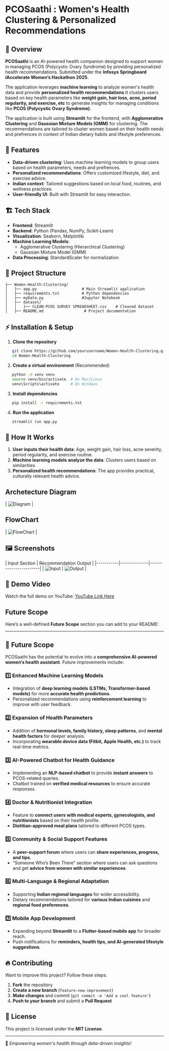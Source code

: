 # PCOSaathi : Women's Health Clustering & Personalized Recommendations

## 📌 Overview
**PCOSaathi** is an AI-powered health companion designed to support women in managing PCOS (Polycystic Ovary Syndrome) by providing personalized health recommendations. Submitted under the **Infosys Springboard iAccelerate Women’s Hackathon 2025**.

The application leverages **machine learning** to analyze women's health data and provide **personalized health recommendations**.It clusters users based on key health parameters like **weight gain, hair loss, acne, period regularity, and exercise, etc** to generate insights for managing conditions like **PCOS (Polycystic Ovary Syndrome)**.

The application is built using **Streamlit** for the frontend, with **Agglomerative Clustering** and **Gaussian Mixture Models (GMM)** for clustering. The recommendations are tailored to cluster women based on their health needs and prefrences in context of Indian dietary habits and lifestyle preferences.

## 🚀 Features
- **Data-driven clustering**: Uses machine learning models to group users based on health parameters, needs and prefrences.
- **Personalized recommendations**: Offers customized lifestyle, diet, and exercise advice.
- **Indian context**: Tailored suggestions based on local food, routines, and wellness practices.
- **User-friendly UI**: Built with Streamlit for easy interaction.

## 🏗 Tech Stack
- **Frontend**: Streamlit
- **Backend**: Python (Pandas, NumPy, Scikit-Learn)
- **Visualization**: Seaborn, Matplotlib
- **Machine Learning Models**:
  - Agglomerative Clustering (Hierarchical Clustering)
  - Gaussian Mixture Model (GMM)
- **Data Processing**: StandardScaler for normalization

## 📂 Project Structure
```
├── Women-Health-Clustering/
│   ├── app.py                    # Main Streamlit application
│   ├── requirements.txt          # Python dependencies
|   ├── myData.py                 #Jupyter Notebook
│   ├── dataset/
│   │   ├── CLEAN-PCOS SURVEY SPREADSHEET.csv    # Cleaned dataset
│   ├── README.md                  # Project documentation
```

## ⚡ Installation & Setup
1. **Clone the repository**
```bash
   git clone https://github.com/yourusername/Women-Health-Clustering.git
   cd Women-Health-Clustering
```

2. **Create a virtual environment** (Recommended)
```bash
   python -m venv venv
   source venv/bin/activate  # On Mac/Linux
   venv\Scripts\activate     # On Windows
```

3. **Install dependencies**
```bash
   pip install -r requirements.txt
```

4. **Run the application**
```bash
   streamlit run app.py
```

## 🎯 How It Works
1. **User inputs their health data**: Age, weight gain, hair loss, acne severity, period regularity, and exercise routine.
2. **Machine learning models analyze the data**: Clusters users based on similarities.
3. **Personalized health recommendations**: The app provides practical, culturally relevant health advice.

## Archetecture Diagram
| ![Diagram](https://github.com/jyotsna030/PCOSaathi/blob/main/assets/architecture_women.jpg.png) |

## FlowChart
| ![FlowChart](https://github.com/jyotsna030/PCOSaathi/blob/main/women-flowchart.png) |

## 🖼 Screenshots
| Input Section | Recommendation Output |
|-----------|--------------|-----------------------|
| ![Input](https://github.com/jyotsna030/PCOSaathi/blob/main/assets/Pic_1.png) | ![Output](https://github.com/jyotsna030/PCOSaathi/blob/main/assets/Pic_2.png) |

## 🎥 Demo Video
Watch the full demo on YouTube: [YouTube Link Here](https://youtu.be/CkTIu8qL9Mg?si=4wdsHI7fi5PewnPj)

## Future Scope
Here’s a well-defined **Future Scope** section you can add to your README:  

---

## 🚀 Future Scope  

PCOSaathi has the potential to evolve into a **comprehensive AI-powered women’s health assistant**. Future improvements include:  

### 1️⃣ **Enhanced Machine Learning Models**  
- Integration of **deep learning models (LSTMs, Transformer-based models)** for more **accurate health predictions**.  
- Personalized recommendations using **reinforcement learning** to improve with user feedback.  

### 2️⃣ **Expansion of Health Parameters**  
- Addition of **hormonal levels, family history, sleep patterns**, and **mental health factors** for deeper analysis.  
- Incorporating **wearable device data (Fitbit, Apple Health, etc.)** to track real-time metrics.  

### 3️⃣ **AI-Powered Chatbot for Health Guidance**  
- Implementing an **NLP-based chatbot** to provide **instant answers** to PCOS-related queries.  
- Chatbot trained on **verified medical resources** to ensure accurate responses.  

### 4️⃣ **Doctor & Nutritionist Integration**  
- Feature to **connect users with medical experts, gynecologists, and nutritionists** based on their health profile.  
- **Dietitian-approved meal plans** tailored to different PCOS types.  

### 5️⃣ **Community & Social Support Features**  
- A **peer-support forum** where users can **share experiences, progress, and tips**.  
- “Someone Who’s Been There” section where users can ask questions and get **advice from women with similar experiences**.  

### 6️⃣ **Multi-Language & Regional Adaptation**  
- Supporting **Indian regional languages** for wider accessibility.  
- Dietary recommendations tailored for **various Indian cuisines** and **regional food preferences**.  

### 7️⃣ **Mobile App Development**  
- Expanding beyond **Streamlit** to a **Flutter-based mobile app** for broader reach.  
- Push notifications for **reminders, health tips, and AI-generated lifestyle suggestions**.  


## 🔥 Contributing
Want to improve this project? Follow these steps:
1. **Fork** the repository
2. **Create a new branch** (`feature-new-improvement`)
3. **Make changes** and commit (`git commit -m 'Add a cool feature'`)
4. **Push to your branch** and submit a **Pull Request**

## 📜 License
This project is licensed under the **MIT License**.

---

🌸 *Empowering women's health through data-driven insights!*

